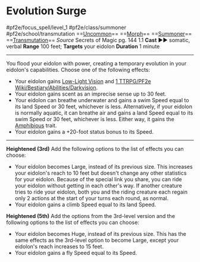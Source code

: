 # Evolution Surge
#pf2e/focus_spell/level_1 #pf2e/class/summoner #pf2e/school/transmutation 
==[Uncommon](Uncommon.md)== ==[Morph](Morph.md)== ==[Summoner](Summoner.md)== ==[Transmutation](Transmutation.md)==
*Source* Secrets of Magic pg. 144 1.1
**Cast** ►► somatic, verbal
**Range** 100 feet; **Targets** your eidolon
**Duration** 1 minute

---
You flood your eidolon with power, creating a temporary evolution in your eidolon's capabilities. Choose one of the following effects:
- Your eidolon gains [Low-Light Vision](Low-Light%20Vision.md) and [1 TTRPG/PF2e Wiki/Bestiary/Abilities/Darkvision](1%20TTRPG/PF2e%20Wiki/Bestiary/Abilities/Darkvision).
- Your eidolon gains scent as an imprecise sense up to 30 feet.
- Your eidolon can breathe underwater and gains a swim Speed equal to its land Speed or 30 feet, whichever is less. Alternatively, if your eidolon is normally aquatic, it can breathe air and gains a land Speed equal to its swim Speed or 30 feet, whichever is less. Either way, it gains the [Amphibious](Amphibious.md) trait.
- Your eidolon gains a +20-foot status bonus to its Speed.

<hr>

**Heightened (3rd)** Add the following options to the list of effects you can choose:
- Your eidolon becomes Large, instead of its previous size. This increases your eidolon's reach to 10 feet but doesn't change any other statistics for your eidolon. Because of the special link you share, you can ride your eidolon without getting in each other's way. If another creature tries to ride your eidolon, both you and the riding creature each regain only 2 actions at the start of your turns each round, as normal.
- Your eidolon gains a climb Speed equal to its land Speed.

**Heightened (5th)** Add the options from the 3rd-level version and the following options to the list of effects you can choose:
- Your eidolon becomes Huge, instead of its previous size. This has the same effects as the 3rd-level option to become Large, except your eidolon's reach increases to 15 feet.
- Your eidolon gains a fly Speed equal to its Speed.